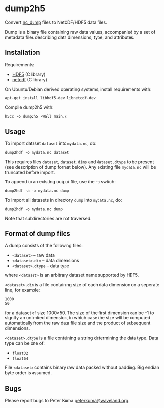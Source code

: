 dump2h5
=======

Convert [nc_dump](https://github.com/peterkuma/nc_dump)
files to NetCDF/HDF5 data files.

Dump is a binary file containing raw data values, accompanied by a set of
metadata files describing data dimensions, type, and attributes.

Installation
------------

Requirements:

* [HDF5](http://www.hdfgroup.org/HDF5/) (C library)
* [netcdf](http://www.unidata.ucar.edu/software/netcdf/) (C library)

On Ubuntu/Debian derived operating systems, install requirements with:

    apt-get install libhdf5-dev libnetcdf-dev

Compile dump2h5 with:

    h5cc -o dump2h5 -Wall main.c

Usage
-----

To import dataset `dataset` into `mydata.nc`, do:

    dump2hdf -o mydata.nc dataset

This requires files `dataset`, `dataset.dims` and `dataset.dtype` to be present
(see description of dump format below). Any existing file `mydata.nc`
will be truncated before import.

To append to an existing output file, use the -a switch:

    dump2hdf -a -o mydata.nc dump

To import all datasets in directory `dump` into `mydata.nc`, do:

    dump2hdf -o mydata.nc dump

Note that subdirectories are not traversed.

Format of dump files
--------------------

A dump consists of the following files:

* `<dataset>` – raw data
* `<dataset>.dim`  – data dimensions
* `<dataset>.dtype` – data type

where `<dataset>` is an arbitrary dataset name supported by HDF5.

`<dataset>.dim` is a file containing size of each data dimension on a seperate
line, for example:

    1000
    50

for a dataset of size 1000×50. The size of the first dimension can be -1
to signify an unlimited dimension, in which case the size will be computed 
automatically from the raw data file size and the product of subsequent
dimensions.

`<dataset>.dtype` is a file containing a string determining the data type.
Data type can be one of:

* `float32`
* `float64`

File `<dataset>` contains binary raw data packed without padding. Big endian
byte order is assumed.

Bugs
----

Please report bugs to Peter Kuma <peterkuma@waveland.org>.
